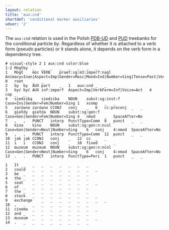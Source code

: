 ```yaml
---
layout: relation
title: 'aux:cnd'
shortdef: 'conditional marker auxiliaries'
udver: '2'
---
```


The `aux:cnd` relation is used in the Polish [PDB-UD](http://universaldependencies.org/treebanks/pl_pdb/index.html) and [PUD](http://universaldependencies.org/treebanks/pl_pud/index.html) treebanks for the conditional particle _by_. Regardless of whether it is attached to a verb form (pseudo particles) or it stands alone, it depends on the verb form in a dependency tree.

~~~ conllu
# visual-style 2 1 aux:cnd color:blue
1-2	Mógłby	_	_	_	_	_	_	_	_
1	Mógł	móc	VERB	praet:sg:m3:imperf:nagl	Animacy=Inan|Aspect=Imp|Gender=Masc|Mood=Ind|Number=Sing|Tense=Past|VerbForm=Fin|Voice=Act	0	root	_	_
2	by	by	AUX	part	_	1	aux:cnd	_	_
3	być	być	AUX	inf:imperf	Aspect=Imp|VerbForm=Inf|Voice=Act	4	cop	_	_
4	siedzibą	siedziba	NOUN	subst:sg:inst:f	Case=Ins|Gender=Fem|Number=Sing	1	xcomp	_	_
5	zarówno	zarówno	CCONJ	conj	_	6	cc:preconj	_	_
6	giełdy	giełda	NOUN	subst:sg:gen:f	Case=Gen|Gender=Fem|Number=Sing	4	nmod	_	SpaceAfter=No
7	,	,	PUNCT	interp	PunctType=Comm	8	punct	_	_
8	kina	kino	NOUN	subst:sg:gen:n:ncol	Case=Gen|Gender=Neut|Number=Sing	6	conj	4:nmod	SpaceAfter=No
9	,	,	PUNCT	interp	PunctType=Comm	12	punct	_	_
10	jak	jak	CCONJ	conj	_	12	cc	_	_
11	i	i	CCONJ	conj	_	10	fixed	_	_
12	muzeum	muzeum	NOUN	subst:sg:gen:n:ncol	Case=Gen|Gender=Neut|Number=Sing	6	conj	4:nmod	SpaceAfter=No
13	.	.	PUNCT	interp	PunctType=Peri	1	punct	_	_
~~~

~~~ conllu
1	It	_	_	_	_	_	_	_	_
2	could	_	_	_	_	_	_	_	_
3	be	_	_	_	_	_	_	_	_
4	the	_	_	_	_	_	_	_	_
5	seat	_	_	_	_	_	_	_	_
6	of	_	_	_	_	_	_	_	_
7	the	_	_	_	_	_	_	_	_
8	stock	_	_	_	_	_	_	_	_
9	exchange	_	_	_	_	_	_	_	_
10	,	_	_	_	_	_	_	_	_
11	cinema	_	_	_	_	_	_	_	_
12	and	_	_	_	_	_	_	_	_
13	museum	_	_	_	_	_	_	_	_
14	.	_	_	_	_	_	_	_	_
~~~
<!-- Interlanguage links updated Út zář 29 20:31:44 CEST 2020 -->
